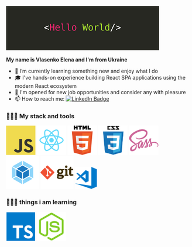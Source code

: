<img src="images/hello-world.png">

**My name is Vlasenko Elena and I'm from Ukraine**

- 🌱 I’m currently learning something new and enjoy what I do
- 🎓 I've hands-on experience building React SPA applications using the modern React ecosystem
- 💼 I'm opened for new job opportunities and consider any with pleasure
- 📫 How to reach me: [![LinkedIn Badge](https://img.shields.io/badge/in-elen__vlass-blue)](https://www.linkedin.com/in/elena-vlass/)

### 👨🏻‍💻 My stack and tools

<img src="images/javascript.png" width="80"> <img src="images/react.png" width="80"> <img src="images/html.png" width="80"> <img src="images/css.png" width="80"> <img src="images/sass.png" width="80"> <img src="images/webpack.png" width="90"> <img src="images/git.png" width="90"> <img src="images/visual-studio-code.png" width="60">

### 👨🏻‍💻 things i am learning

<img src="images/typescript.svg" width="80"> <img src="images/node-js.svg" width="80">

